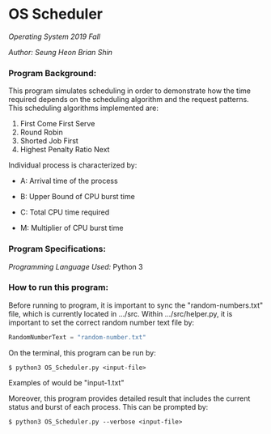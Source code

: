 # OS Scheduler

<i> Operating System 2019 Fall </i>

<i> Author: Seung Heon Brian Shin </i>



### Program Background:
This program simulates scheduling in order to demonstrate how the time required depends on the scheduling algorithm and the request patterns. This scheduling algorithms implemented are:

1. First Come First Serve 
2. Round Robin
3. Shorted Job First
4. Highest Penalty Ratio Next



 Individual process is characterized by:

- A: Arrival time of the process

- B: Upper Bound of CPU burst time

- C: Total CPU time required

- M: Multiplier of CPU burst time



### Program Specifications:

<i> Programming Language Used: </i> Python 3



### How to run this program:

Before running to program, it is important to sync the "random-numbers.txt" file, which is currently located in .../src. Within .../src/helper.py, it is important to set the correct random number text file by:

```python
RandomNumberText = "random-number.txt"
```



On the terminal, this program can be run by:

```terminal
$ python3 OS_Scheduler.py <input-file>
```



Examples of <input-file> would be "input-1.txt"



Moreover, this program provides detailed result that includes the current status and burst of each process. This can be prompted by:

```terminal
$ python3 OS_Scheduler.py --verbose <input-file>
```



